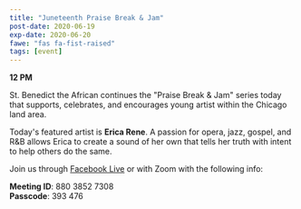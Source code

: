 ```yaml
---
title: "Juneteenth Praise Break & Jam"
post-date: 2020-06-19
exp-date: 2020-06-20
fawe: "fas fa-fist-raised"
tags: [event]
---
```

**12 PM**

St. Benedict the African continues the "Praise Break & Jam" series today that supports, celebrates, and encourages young artist within the Chicago land area.

Today's featured artist is <b>Erica Rene</b>. A passion for opera, jazz, gospel, and R&B allows Erica to create a sound of her own that tells her truth with intent to help others do the same.

Join us through <a href="http://facebook.com/sbaparish" target="_blank">Facebook Live</a> or with Zoom with the following info:

<p class="text-info"><b>Meeting ID</b>: 880 3852 7308
<br>
<b>Passcode</b>: 393 476
</p>